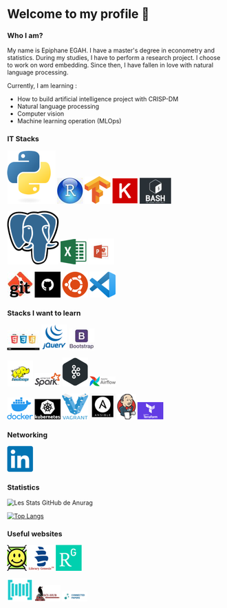 # Welcome to my profile 👋
### Who I am?
My name is Epiphane EGAH. I have a master's degree in econometry and statistics. During my studies, I have to perform a research project. I choose to work on word embedding. Since then, I have fallen in love with natural language processing.

Currently, I am learning :
- How to build artificial intelligence project with CRISP-DM
- Natural language processing 
- Computer vision 
- Machine learning operation (MLOps)

### IT Stacks
 [![Alt text](img/Python.svg)](https://www.stechies.com/install-python-3-ubuntu/)  ![Alt text](img/R.jpeg) ![Alt text](img/Tensorflow_logo.svg.png) ![Alt text](img/Keras.png) ![Alt text](img/bash.jpg)

 
 ![Alt text](img/Postgresql.svg) ![Alt text](img/excel.png) ![Alt text](img/powerpoint.jpeg)
 
 ![Alt text](img/git.jpeg) ![Alt text](img/github.png)  ![Alt text](img/ubuntu.png) ![Alt text](img/vsc.png)


 
 ### Stacks I want to learn
 ![Alt text](img/html5.jpg) ![Alt text](img/jquery.png) ![Alt text](img/bootstrap.jpeg) 
 
 ![Alt text](img/hadoop.png) ![Alt text](img/Spark.svg.png) ![Alt text](img/kafka.png) ![Alt text](img/airflow.png)
 
 ![Alt text](img/docker.png) ![Alt text](img/kubernetes.png) ![Alt text](img/Vagrant.png) ![Alt text](img/ainsible.jpg) ![Alt text](img/jekins.png) ![Alt text](img/terraform.png) 
 
 ### Networking
 [![all text](img/in.png)](https://www.linkedin.com/in/egahepiphane/)

 
 ### Statistics
 
 ![Les Stats GitHub de Anurag](https://github-readme-stats.vercel.app/api?username=egah&show_icons=true&theme=radical)
 
[![Top Langs](https://github-readme-stats.vercel.app/api/top-langs/?username=egah&layout=compact)](https://github.com/egah/github-readme-stats)

### Useful websites
 [![all text](img/arxiv.jpg)](https://arxiv.org/)
 [![all text](img/lb.png)](https://libgen.li/)
 [![all text](img/rg.png)](https://www.researchgate.net/signup.SignUp.html)
 
 [![all text](img/paperwithcode.png)](https://paperswithcode.com/)
 [![all text](img/Sci-Hub.jpg)](https://sci-hub.hkvisa.net/)
 [![all text](img/conpaper.png)](https://www.connectedpapers.com/)


 <!--### STACKS I WANT TO LEARN--
 [![all text](img/twitter.png)](https://twitter.com/egahepiphane)
 [![all text](img/kaggle.png)](https://www.kaggle.com/epiphane)
